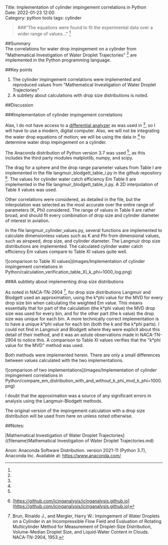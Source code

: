Title: Implementation of cylinder impingement correlations in Python   
Date: 2022-01-23 12:00  
Category: python tools
tags: cylinder


> ###"The equations were found to fit the experimental data over a wider range of values..." [^1]

##Summary  
The correlations for water drop impingement on a cylinder from 
"Mathematical Investigation of Water Droplet Trajectories" [^1] 
are implemented in the Python programming language. 

##Key points
1. The cylinder impingement correlations were implemented and reproduced values from "Mathematical Investigation of Water Droplet Trajectories"
2. A subtlety about calculations with drop size distributions is noted.

##Discussion

###Implementation of cylinder impingement correlations

Alas, I do not have access to a [differential analyzer](https://en.wikipedia.org/wiki/Differential_analyser) as was used in [^1], 
so I will have to use a modern, digital computer. Also, we will not be integrating the water drop equations of motion; 
we will be using the data in [^1] to determine water drop impingement on a cylinder.

The Anaconda distribution of Python version 3.7 was used [^2], 
as this includes the third party modules matplotlib, numpy, and scipy.

The drag for a sphere and the drop range parameter values from Table I are implemented in the file langmuir_blodgett_table_i.py in the github repository [^3].
The values for cylinder water catch efficiency Em Table II are implemented in the file langmuir_blodgett_table_ii.py. 
A 2D interpolation of Table II values was used. 

Other correlations were considered, as detailed in the file, but the
interpolation was selected as the most accurate over the entire range of parameters (K, Phi) considered. 
The range of values in Table II are rather broad, and should fit every combination of drop size and cylinder diameter 
of interest in aviation.
 
In the file langmuir_cylinder_values.py, several functions are implemented to calculate dimensionless values such as K and Phi 
from dimensional values, such as airspeed, drop size, and cylinder diameter. 
The Langmuir drop size distributions are implemented. 
The calculated cylinder water catch efficiency Em values compare to Table XI values quite well.

![comparison to Table XI values](images/Implementation of cylinder impingement correlations in Python/calculation_verification_table_XI_k_phi=1000_log.png)

###A subtlety about implementing drop size distributions

As noted in NACA-TN-2904 [^4], for drop size distributions Langmuir and Blodgett used an approximation, 
using the k\*phi value for the MVD for every drop size bin when calculating the weighted Em value. 
This means essentially that for part of the calculation (the k\*phi value) the MVD drop size was used for every bin, 
and for the other part (the k value) the drop size was unique for each bin.
A more technically correct implementation is to have a unique k\*phi value for each bin (both the k and the k\*phi parts). 
I could not find in Langmuir and Blodgett where they were explicit about this detail of their method, 
and it was an astute observations made in NACA-TN-2904 to notice this. 
A comparison to Table XI values verifies that the "k\*phi value for the MVD" method was used.

<!--- note the the "*" in k*phi is escaped k\*phi to prevent unwanted formatting between "*"s --->

Both methods were implemented herein. 
There are only a small differences between values calculated with the two implementations. 

![comparison of two implementations](images/Implementation of cylinder impingement correlations in Python/compare_em_distribution_with_and_without_k_phi_mvd_k_phi=1000.png)

I doubt that the approximation was a source of any significant errors in analysis using the 
Langmuir-Blodgett methods.

The original version of the impingement calculation with a drop size distribution will be used from here on unless noted otherwise.

##Notes:
[^1]:  
[Mathematical Investigation of Water Droplet Trajectories]({filename}Mathematical Investigation of Water Droplet Trajectories.md)  
[^2]:
Anon: Anaconda Software Distribution. version 2021-11 (Python 3.7), Anaconda Inc. Available at: https://www.anaconda.com/  
[^3]: [https://github.com/icinganalysis/icinganalysis.github.io](https://github.com/icinganalysis/icinganalysis.github.io)  
[^4]: Brun, Rinaldo J., and Mergler, Harry W.: Impingement of Water Droplets on a Cylinder in an Incompressible Flow Field and Evaluation of Rotating Multicylinder Method for Measurement of Droplet-Size Distribution, Volume-Median Droplet Size, and Liquid-Water Content in Clouds. NACA-TN-2904, 1953.


